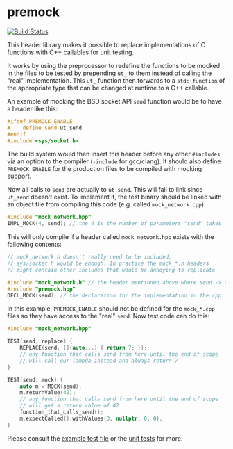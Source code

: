 premock
=======

[![Build Status](https://travis-ci.org/atilaneves/premock.png?branch=master)](https://travis-ci.org/atilaneves/premock)

This header library makes it possible to replace implementations of C
functions with C++ callables for unit testing.

It works by using the preprocessor to redefine the functions to be
mocked in the files to be tested by prepending `ut_` to them instead
of calling the "real" implementation. This `ut_` function then
forwards to a `std::function` of the appropriate type that can be
changed at runtime to a C++ callable.

An example of mocking the BSD socket API `send` function would be to
have a header like this:


```c
#ifdef PREMOCK_ENABLE
#    define send ut_send
#endif
#include <sys/socket.h>
```

The build system would then insert this header before any other
`#includes` via an option to the compiler (`-include` for gcc/clang).
It should also define `PREMOCK_ENABLE` for the production files to
be compiled with mocking support.

Now all calls to `send` are actually to `ut_send`. This will fail to
link since `ut_send` doesn't exist. To implement it, the test binary
should be linked with an object file from compiling this code
(e.g. called `mock_network.cpp`):

```c++
#include "mock_network.hpp"
IMPL_MOCK(4, send); // the 4 is the number of parameters "send" takes
```

This will only compile if a header called `mock_network.hpp` exists with the
following contents:

```c++
// mock_network.h doesn't really need to be included,
// sys/socket.h would be enough. In practice the mock_*.h headers
// might contain other includes that would be annoying to replicate

#include "mock_network.h" // the header mentioned above where send -> ut_send
#include "premock.hpp"
DECL_MOCK(send); // the declaration for the implementation in the cpp file
```

In this example, `PREMOCK_ENABLE` should not be defined for the
`mock_*.cpp` files so they have access to the "real" `send`.  Now
test code can do this:

```c++
#include "mock_network.hpp"

TEST(send, replace) {
    REPLACE(send, [](auto...) { return 7; });
    // any function that calls send from here until the end of scope
    // will call our lambda instead and always return 7
}

TEST(send, mock) {
    auto m = MOCK(send);
    m.returnValue(42);
    // any function that calls send from here until the end of scope
    // will get a return value of 42
    function_that_calls_send();
    m.expectCalled().withValues(3, nullptr, 0, 0);
}
```

Please consult the [example test file](example/test/test.cpp) or
the [unit tests](tests) for more.
